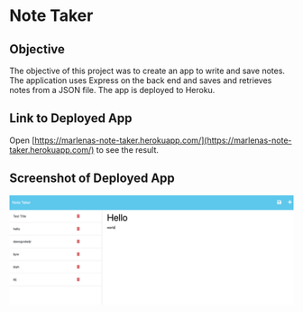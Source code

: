 # Note Taker

## Objective

The objective of this project was to create an app to write and save notes. The application uses Express on the back end and saves and retrieves notes from a JSON file. The app is deployed to Heroku. 

## Link to Deployed App

Open [https://marlenas-note-taker.herokuapp.com/](https://marlenas-note-taker.herokuapp.com/) to see the result.

## Screenshot of Deployed App

![Here's a screenshot of the deployed application.](./public/assets/images/screenshot.png)